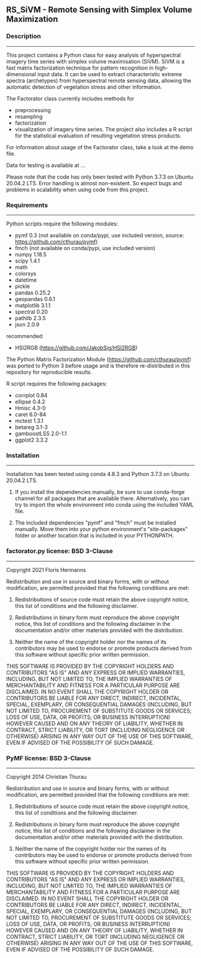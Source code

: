 ## RS_SiVM - Remote Sensing with Simplex Volume Maximization

### Description
------------
This project contains a Python class for easy analysis of hyperspectral imagery time series with simplex volume maximisation (SiVM). SiVM is a fast matrix factorization technique for pattern recognition in high-dimensional input data. It can be used to extract characteristic extreme spectra (archetypes) from hyperspectral remote sensing data, allowing the automatic detection of vegetation stress and other information.

The Factorator class currently includes methods for
* preprocessing
* resampling
* factorization
* visualization
of imagery time series.
The project also includes a R script for the statistical evaluation of resulting vegetation stress products.

For information about usage of the Factorator class, take a look at the demo file.

Data for testing is available at ...

Please note that the code has only been tested with Python 3.7.3 on Ubuntu 20.04.2 LTS. Error handling is almost non-existent. So expect bugs and problems in scalability when using code from this project.

### Requirements
------------

Python scripts require the following modules:

 * pymf 0.3 (not available on conda/pypi, use included version, source: https://github.com/cthurau/pymf)
 * fmch (not available on conda/pypi, use included version)
 * numpy 1.18.5
 * scipy 1.4.1
 * math
 * colorsys
 * datetime
 * pickle 
 * pandas 0.25.2
 * geopandas 0.6.1
 * matplotlib 3.1.1
 * spectral 0.20
 * pathlib 2.3.5
 * json 2.0.9

recommended:
 * HSI2RGB (https://github.com/JakobSig/HSI2RGB)

The Python Matrix Factorization Module (https://github.com/cthurau/pymf) was ported to Python 3 before usage and is therefore re-distributed in this repository for reproducible results.

R script requires the following packages:

 * corrplot 0.84
 * ellipse 0.4.2
 * Hmisc 4.3-0
 * caret 6.0-84
 * mctest 1.3.1
 * betareg 3.1-3
 * gamboostLSS 2.0-1.1
 * ggplot2 3.3.2

### Installation
------------

Installation has been tested using conda 4.8.3 and Python 3.7.3 on Ubuntu 20.04.2 LTS.

1. If you install the dependencies manually, be sure to use conda-forge channel for all packages that are available there. Alternatively, you can try to import the whole environment into conda using the included YAML file.

2. The included dependencies "pymf" and "fmch" must be installed manually. Move them into your python environment's "site-packages" folder or another location that is included in your PYTHONPATH.


### factorator.py license: BSD 3-Clause
------------

Copyright 2021 Floris Hermanns

Redistribution and use in source and binary forms, with or without modification, are permitted provided that the following conditions are met:

 1. Redistributions of source code must retain the above copyright notice, this list of conditions and the following disclaimer.

 2. Redistributions in binary form must reproduce the above copyright notice, this list of conditions and the following disclaimer in the documentation and/or other materials provided with the distribution.

 3. Neither the name of the copyright holder nor the names of its contributors may be used to endorse or promote products derived from this software without specific prior written permission.

THIS SOFTWARE IS PROVIDED BY THE COPYRIGHT HOLDERS AND CONTRIBUTORS "AS IS" AND ANY EXPRESS OR IMPLIED WARRANTIES, INCLUDING, BUT NOT LIMITED TO, THE IMPLIED WARRANTIES OF MERCHANTABILITY AND FITNESS FOR A PARTICULAR PURPOSE ARE DISCLAIMED. IN NO EVENT SHALL THE COPYRIGHT HOLDER OR CONTRIBUTORS BE LIABLE FOR ANY DIRECT, INDIRECT, INCIDENTAL, SPECIAL, EXEMPLARY, OR CONSEQUENTIAL DAMAGES (INCLUDING, BUT NOT LIMITED TO, PROCUREMENT OF SUBSTITUTE GOODS OR SERVICES; LOSS OF USE, DATA, OR PROFITS; OR BUSINESS INTERRUPTION) HOWEVER CAUSED AND ON ANY THEORY OF LIABILITY, WHETHER IN CONTRACT, STRICT LIABILITY, OR TORT (INCLUDING NEGLIGENCE OR OTHERWISE) ARISING IN ANY WAY OUT OF THE USE OF THIS SOFTWARE, EVEN IF ADVISED OF THE POSSIBILITY OF SUCH DAMAGE.

### PyMF license: BSD 3-Clause
------------

Copyright 2014 Christian Thurau

Redistribution and use in source and binary forms, with or without modification, are permitted provided that the following conditions are met:

 1. Redistributions of source code must retain the above copyright notice, this list of conditions and the following disclaimer.

 2. Redistributions in binary form must reproduce the above copyright notice, this list of conditions and the following disclaimer in the documentation and/or other materials provided with the distribution.

 3. Neither the name of the copyright holder nor the names of its contributors may be used to endorse or promote products derived from this software without specific prior written permission.

THIS SOFTWARE IS PROVIDED BY THE COPYRIGHT HOLDERS AND CONTRIBUTORS "AS IS" AND ANY EXPRESS OR IMPLIED WARRANTIES, INCLUDING, BUT NOT LIMITED TO, THE IMPLIED WARRANTIES OF MERCHANTABILITY AND FITNESS FOR A PARTICULAR PURPOSE ARE DISCLAIMED. IN NO EVENT SHALL THE COPYRIGHT HOLDER OR CONTRIBUTORS BE LIABLE FOR ANY DIRECT, INDIRECT, INCIDENTAL, SPECIAL, EXEMPLARY, OR CONSEQUENTIAL DAMAGES (INCLUDING, BUT NOT LIMITED TO, PROCUREMENT OF SUBSTITUTE GOODS OR SERVICES; LOSS OF USE, DATA, OR PROFITS; OR BUSINESS INTERRUPTION) HOWEVER CAUSED AND ON ANY THEORY OF LIABILITY, WHETHER IN CONTRACT, STRICT LIABILITY, OR TORT (INCLUDING NEGLIGENCE OR OTHERWISE) ARISING IN ANY WAY OUT OF THE USE OF THIS SOFTWARE, EVEN IF ADVISED OF THE POSSIBILITY OF SUCH DAMAGE.
